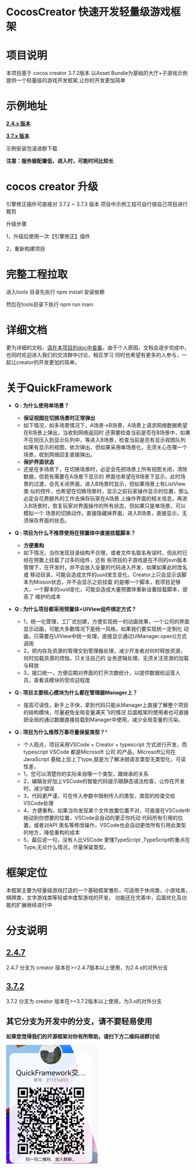 # CocosCreator 快速开发轻量级游戏框架
# 项目说明
本项目基于 cocos creator 3.7.2版本
以Asset Bundle为基础的大厅+子游戏示例
提供一个轻量级的游戏开发框架,让你的开发更加简单

# 示例地址

**[2.4.x 版本](http://193.112.6.153:8080/web-mobile247)**

**[3.7.x 版本](http://193.112.6.153:8080/web-mobile)**

示例安装包请进群下载

**注意：服务器配置低，进入时，可能时间比较长**

# cocos creator 升级

引擎修正插件可直接对 3.7.2 ~ 3.7.3 版本
项目中示例工程可自行按自己项目进行裁剪

升级步骤

1，升级后使用一次【引擎修正】插件

2，重新构建项目

# 完整工程拉取

进入tools 目录先执行 npm install 安装依赖

然后在tools目录下执行 npm run main 

# 详细文档
更为详细的文档，[请在本项目的doc中查看](doc)，由于个人原因，文档会逐步完成中，也同时欢迎进入我们的交流群中讨论，相互学习
同时也希望有更多的人参与，一起让creator的开发更加的简单。


# 关于QuickFramework
- **Q : 为什么使用单场景？**
    - **保证视图在切换场景时正常弹出**
    * 如下情况，如多场景情况下，A场景->B场景，A场景上请求网络数据希望在B场景上弹出，当收到网络返回时
    还需要检查当前是否在B场景中，如果不在则压入到显示队列中，等进入B场景，检查当前是否有显示视图队列
    如果有显示的视图，依次弹出，但如果采用单场景化，无须关心在哪一个场景，收到网络回复直接弹出。
    - **保护界面状态**
    * 还是在多场景下，在切换场景时，必定会先把场景上所有视图关闭，清除数据，但若有需要在A场景下显示的
    界面也希望在B场景下显示，此时场景的过渡，会先关闭界面，进入B场景时显示，但如果场景上有ListView类
    似的控件，也希望在切换场景时，显示之前玩家操作显示的位置，那么必定会花费额外的工作去保存玩家在A场景
    上操作界面的相关信息，再进入B场景时，恢复玩家对界面操作的所有状态，但如果只是单场景，可以模拟一个
    场景的切换动作，直接隐藏掉界面，进入B场景，直接显示，无须保存界面的状态。

- **Q : 项目为什么不推荐使用在预置体中直接挂载脚本？**
    - **方便重构**
    * 如下情况，当你发现目录结构不合理，或者文件名取名有误时，但此时已经在预置上挂载了过多的组件，还有
    些项目的子游戏是在不同的svn版本管理下，在开发时，并不会放入全量的代码进入开发，如果如果此时改名或
    移动目录，可能会造成文件的uuid发生变化，Creator上只会显示该脚本为Misson状态，并不会显示之前挂载
    的是哪一个脚本，若项目足够大，一个脚本的uuid变化，可能会造成大量预置体重新设置挂载脚本，提高了
    维护的成本
- **Q : 为什么项目都采用预置体+UIView组件绑定方式？**
    - 1，统一化管理，工厂式创建，方便实现统一的动画效果，一个公司的界面显示动画，可能大多数情况下是统一风格，如果我们要实现统一定制化
    动画，只需要在UIView中统一处理，直接显示通过UIManager.open()方式调用
    * 2，把内存及资源的管理交到管理器处理，减少开发者对何时释放资源，何时加载资源的烦恼，只关注自己的
    业务逻辑处理，无须关注资源的加载与释放
    * 3，接口统一，方便后期对界面的打开次数统计，以提供数据给运营人员，查看该模块的受欢迎程度
- **Q : 项目主要核心模块为什么都在管理器Manager上？**
    - 提高可读性，新手上手快，拿到代码只能从Manager上直接了解整个项目的结构模块，尽量避免全局变量满天飞的情况
    后面框架的使用者也可直接把全局的通过数据直接挂载到Manager中使用，减少全局变量的污染。
- **Q : 项目为什么推荐万事尽量保留类型？***
    - 个人观点，项目采用VSCode + Creator + typescript 方式进行开发，而typescript VSCode 都是Microsoft 公司
    的产品，Microsoft公司在JavaScript 基础上加上了type,就是为了解决弱语言类型无类型化，可读性差，
    * 1，您可以清楚你的实际来自哪一个类型，跟继承的关系
    * 2，编辑友好加上VSCode的智能代码提示跟静态语法检查，让你在开发时，减少错误
    * 3，代码更严谨，可在传入参数中限制传入的类型，类型的检查交给VSCode处理
    * 4，方便重构，如果当你发现某个文件放置位置不对，可直接在VSCode中拖动到你想要的位置，VSCode会自动的更正你托动
    代码所有引用的位置，或者对API 类名等修改操作，VSCode也会自动更改所有引用此类型的地方，降低重构的成本
    * 5，最后说一句，没有人比VSCode 更懂TypeScript ,TypeScript的重点在Type,无论什么情况，尽量保留类型。
# 框架定位
本框架主要为轻量级游戏打造的一个基础框架雏形，可适用于休闲类，小游戏类，棋牌类，文字游戏类等轻或中度型游戏的开发，
功能还在完善中，后面优化及功能的扩展继续进行中

# 分支说明
## [2.4.7](https://gitee.com/top-discover/QuickFramework/tree/2.4.7)
2.4.7 分支为 creator 版本在>=2.4.7版本以上使用，为2.4.x的对外分支
## [3.7.2](https://gitee.com/top-discover/QuickFramework/tree/3.7.2)
3.7.2 分支为 creator 版本在>=3.7.2版本以上使用，为3.x的对外分支
## 其它分支为开发中的分支，请不要轻易使用

**如果您觉得我们的开源框架对你有所帮助，请扫下方二维码进群讨论**

![输入图片说明](doc/images/qq.jpg)
